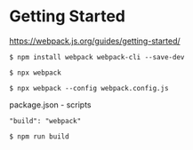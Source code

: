 # Getting Started #

https://webpack.js.org/guides/getting-started/

```
$ npm install webpack webpack-cli --save-dev
```

```
$ npx webpack
```

```
$ npx webpack --config webpack.config.js
```

package.json - scripts

```
"build": "webpack"
```

```
$ npm run build
```
